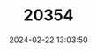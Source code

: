 ---
title: "20354"
category: "Somatogyrus coosaensis"
draft: false
date: 2024-02-22 13:03:50
languages:
  English: ["Coosa Pebblesnail"]
---